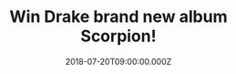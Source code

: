 ---
campaign-uuid: "c-747ddeea-8a95-4281-a105-b7f8c6b151c4"
type: "Competition"
category: "Music"
date: "2018-07-20T09:00:00.000Z"
end-date: "2018-08-20T23:59:00.000Z"
disable-form: false
is_promoted: false
has_entry_page: true
title: "Win Drake brand new album Scorpion!"
competition-description: "<p>Drizzy fans! Drake’s fifth album Scorpion is finally\
  \ here and we have in our hands one copy and we want to give it to YOU!  If you\
  \ are Drakes biggest fan and can’t wait to listen to his brand new old-school prestige\
  \ play, his most ambitious album of his career, click below and it could be yours!</p>\n"
hero-header: "Win Drake brand new album Scorpion!"
terms-confirmation: "N/A"
banner-img: "https://assets.expresslyapp.com/asset-20b58854-91e8-4748-9337-67d6ad3cd393.jpg"
logo-left-href: "http://aaa.nme.com"
logo-left-image: "https://assets.expresslyapp.com/asset-c7fcf712-47cf-4dd7-abc4-2f86d43d6ef6.jpg"
logo-left-title: "nme aaa"
bg-image-hero: "https://assets.expresslyapp.com/asset-68a16633-8c0c-4c95-9f4b-c6386734bc9f.jpg"
bg-image-first: "https://assets.expresslyapp.com/asset-6dd67079-26cf-410b-8940-8835fd4fc2b7.jpg"
section1-content: "<p>Drakes new album Scorpion has revealed his shortcomings as a\
  \ writer and pop personality. With both singles ‘Nice For What’ and ‘God’s Plan’\
  \ #1 on the Billboard Hot 100 and with guest appearances on songs such as Blocboy\
  \ JB, the Migos, and Lil Baby rounded out the top ten, Scorpion is his most clever\
  \ and effective album to the date!</p>\n<p>Want it now? Hurry up! enter the form\
  \ below and you could be listening Survival, Nonstop or Talk up anywhere!</p>\n\
  <p>Good luck!</p>\n"
entry-title: "Win Drake brand new album Scorpion!"
entry-content: "<p>Enter the draw to win Drake brand new album Scorpion by completing\
  \ the form below before 23:59 on 20th of August 2018.</p>\n"
has-winner: false
prize-description: "Drake brand new album Scorpion."
special-conditions: "Multiple entries are allowed up to one every day."
country-restrictions:
- "GB"
---